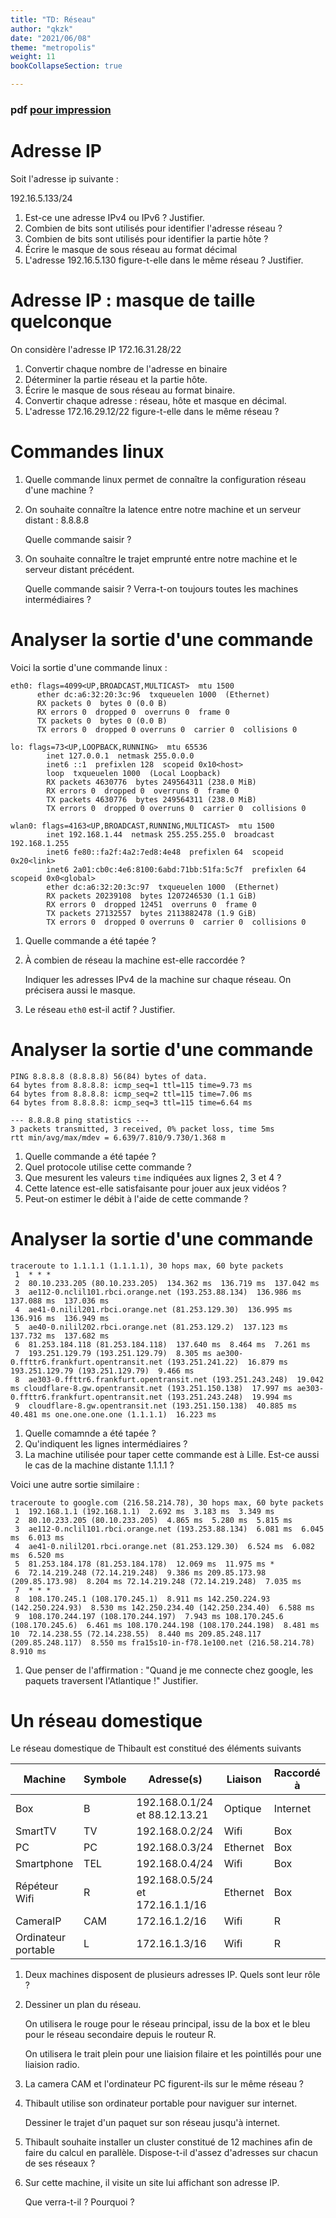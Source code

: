 ```yaml
---
title: "TD: Réseau"
author: "qkzk"
date: "2021/06/08"
theme: "metropolis"
weight: 11
bookCollapseSection: true

---
```


### pdf [pour impression](./td_reseau.pdf)

# Adresse IP

Soit l'adresse ip suivante :

192.16.5.133/24

1. Est-ce une adresse IPv4 ou IPv6 ? Justifier.
1. Combien de bits sont utilisés pour identifier l'adresse réseau ?
2. Combien de bits sont utilisés pour identifier la partie hôte ?
3. Écrire le masque de sous réseau au format décimal
4. L'adresse 192.16.5.130 figure-t-elle dans le même réseau ? Justifier.

# Adresse IP : masque de taille quelconque

On considère l'adresse IP 172.16.31.28/22

1. Convertir chaque nombre de l'adresse en binaire
2. Déterminer la partie réseau et la partie hôte.
3. Écrire le masque de sous réseau au format binaire.
4. Convertir chaque adresse : réseau, hôte et masque en décimal.
5. L'adresse 172.16.29.12/22 figure-t-elle dans le même réseau ?

# Commandes linux


1. Quelle commande linux permet de connaître la configuration réseau
  d'une machine ?
2. On souhaite connaître la latence entre notre machine et un serveur
  distant : 8.8.8.8

    Quelle commande saisir ?

3. On souhaite connaître le trajet emprunté entre notre machine et 
  le serveur distant précédent.

   Quelle commande saisir ? Verra-t-on toujours toutes les machines intermédiaires ?


# Analyser la sortie d'une commande

Voici la sortie d'une commande linux :

  ```
  eth0: flags=4099<UP,BROADCAST,MULTICAST>  mtu 1500
        ether dc:a6:32:20:3c:96  txqueuelen 1000  (Ethernet)
        RX packets 0  bytes 0 (0.0 B)
        RX errors 0  dropped 0  overruns 0  frame 0
        TX packets 0  bytes 0 (0.0 B)
        TX errors 0  dropped 0 overruns 0  carrier 0  collisions 0

  lo: flags=73<UP,LOOPBACK,RUNNING>  mtu 65536
          inet 127.0.0.1  netmask 255.0.0.0
          inet6 ::1  prefixlen 128  scopeid 0x10<host>
          loop  txqueuelen 1000  (Local Loopback)
          RX packets 4630776  bytes 249564311 (238.0 MiB)
          RX errors 0  dropped 0  overruns 0  frame 0
          TX packets 4630776  bytes 249564311 (238.0 MiB)
          TX errors 0  dropped 0 overruns 0  carrier 0  collisions 0

  wlan0: flags=4163<UP,BROADCAST,RUNNING,MULTICAST>  mtu 1500
          inet 192.168.1.44  netmask 255.255.255.0  broadcast 192.168.1.255
          inet6 fe80::fa2f:4a2:7ed8:4e48  prefixlen 64  scopeid 0x20<link>
          inet6 2a01:cb0c:4e6:8100:6abd:71bb:51fa:5c7f  prefixlen 64  scopeid 0x0<global>
          ether dc:a6:32:20:3c:97  txqueuelen 1000  (Ethernet)
          RX packets 20239108  bytes 1207246530 (1.1 GiB)
          RX errors 0  dropped 12451  overruns 0  frame 0
          TX packets 27132557  bytes 2113882478 (1.9 GiB)
          TX errors 0  dropped 0 overruns 0  carrier 0  collisions 0
  ```

1. Quelle commande a été tapée ?
2. À combien de réseau la machine est-elle raccordée ?

    Indiquer les adresses IPv4 de la machine sur chaque réseau.
    On précisera aussi le masque.

3. Le réseau `eth0` est-il actif ? Justifier.


# Analyser la sortie d'une commande

```
PING 8.8.8.8 (8.8.8.8) 56(84) bytes of data.
64 bytes from 8.8.8.8: icmp_seq=1 ttl=115 time=9.73 ms
64 bytes from 8.8.8.8: icmp_seq=2 ttl=115 time=7.06 ms
64 bytes from 8.8.8.8: icmp_seq=3 ttl=115 time=6.64 ms

--- 8.8.8.8 ping statistics ---
3 packets transmitted, 3 received, 0% packet loss, time 5ms
rtt min/avg/max/mdev = 6.639/7.810/9.730/1.368 m
```

1. Quelle commande a été tapée ?
2. Quel protocole utilise cette commande ?
2. Que mesurent les valeurs `time` indiquées aux lignes 2, 3 et 4 ?
3. Cette latence est-elle satisfaisante pour jouer aux jeux vidéos ?
4. Peut-on estimer le débit à l'aide de cette commande ?


# Analyser la sortie d'une commande

```
traceroute to 1.1.1.1 (1.1.1.1), 30 hops max, 60 byte packets
 1  * * *
 2  80.10.233.205 (80.10.233.205)  134.362 ms  136.719 ms  137.042 ms
 3  ae112-0.nclil101.rbci.orange.net (193.253.88.134)  136.986 ms  137.088 ms  137.036 ms
 4  ae41-0.nilil201.rbci.orange.net (81.253.129.30)  136.995 ms  136.916 ms  136.949 ms
 5  ae40-0.nilil202.rbci.orange.net (81.253.129.2)  137.123 ms  137.732 ms  137.682 ms
 6  81.253.184.118 (81.253.184.118)  137.640 ms  8.464 ms  7.261 ms
 7  193.251.129.79 (193.251.129.79)  8.305 ms ae300-0.ffttr6.frankfurt.opentransit.net (193.251.241.22)  16.879 ms 193.251.129.79 (193.251.129.79)  9.466 ms
 8  ae303-0.ffttr6.frankfurt.opentransit.net (193.251.243.248)  19.042 ms cloudflare-8.gw.opentransit.net (193.251.150.138)  17.997 ms ae303-0.ffttr6.frankfurt.opentransit.net (193.251.243.248)  19.994 ms
 9  cloudflare-8.gw.opentransit.net (193.251.150.138)  40.885 ms  40.481 ms one.one.one.one (1.1.1.1)  16.223 ms
```

1. Quelle comamnde a été tapée ?
2. Qu'indiquent les lignes intermédiaires ?
3. La machine utilisée pour taper cette commande est à Lille. Est-ce aussi le cas
  de la machine distante 1.1.1.1 ?


Voici une autre sortie similaire :

```
traceroute to google.com (216.58.214.78), 30 hops max, 60 byte packets
 1  192.168.1.1 (192.168.1.1)  2.692 ms  3.183 ms  3.349 ms
 2  80.10.233.205 (80.10.233.205)  4.865 ms  5.280 ms  5.815 ms
 3  ae112-0.nclil101.rbci.orange.net (193.253.88.134)  6.081 ms  6.045 ms  6.013 ms
 4  ae41-0.nilil201.rbci.orange.net (81.253.129.30)  6.524 ms  6.082 ms  6.520 ms
 5  81.253.184.178 (81.253.184.178)  12.069 ms  11.975 ms *
 6  72.14.219.248 (72.14.219.248)  9.386 ms 209.85.173.98 (209.85.173.98)  8.204 ms 72.14.219.248 (72.14.219.248)  7.035 ms
 7  * * *
 8  108.170.245.1 (108.170.245.1)  8.911 ms 142.250.224.93 (142.250.224.93)  8.530 ms 142.250.234.40 (142.250.234.40)  6.588 ms
 9  108.170.244.197 (108.170.244.197)  7.943 ms 108.170.245.6 (108.170.245.6)  6.461 ms 108.170.244.198 (108.170.244.198)  8.481 ms
10  72.14.238.55 (72.14.238.55)  8.440 ms 209.85.248.117 (209.85.248.117)  8.550 ms fra15s10-in-f78.1e100.net (216.58.214.78)  8.910 ms
```

1. Que penser de l'affirmation : "Quand je me connecte chez google, les paquets traversent l'Atlantique !" Justifier.




# Un réseau domestique

Le réseau domestique de Thibault est constitué des éléments suivants

| Machine             | Symbole | Adresse(s)                      | Liaison  | Raccordé à |
|---------------------|---------|---------------------------------|----------|------------|
| Box                 | B       | 192.168.0.1/24 et 88.12.13.21   | Optique  | Internet   |
| SmartTV             | TV      | 192.168.0.2/24                  | Wifi     | Box        |
| PC                  | PC      | 192.168.0.3/24                  | Ethernet | Box        |
| Smartphone          | TEL     | 192.168.0.4/24                  | Wifi     | Box        |
| Répéteur Wifi       | R       | 192.168.0.5/24 et 172.16.1.1/16 | Ethernet | Box        |
| CameraIP            | CAM     | 172.16.1.2/16                   | Wifi     | R          |
| Ordinateur portable | L       | 172.16.1.3/16                   | Wifi     | R          |

1. Deux machines disposent de plusieurs adresses IP. Quels sont leur rôle ?

2. Dessiner un plan du réseau.

    On utilisera le rouge pour le réseau principal, issu de la box et le bleu pour le réseau
    secondaire depuis le routeur R.

    On utilisera le trait plein pour une liaision filaire et les pointillés pour une liaision
    radio.

3. La camera CAM et l'ordinateur PC figurent-ils sur le même réseau ?

4. Thibault utilise son ordinateur portable pour naviguer sur internet.

    Dessiner le trajet d'un paquet sur son réseau jusqu'à internet.

5. Thibault souhaite installer un cluster constitué de 12 machines afin de faire du calcul
  en parallèle. Dispose-t-il d'assez d'adresses sur chacun de ses réseaux ?

6. Sur cette machine, il visite un site lui affichant son adresse IP.

    Que verra-t-il ? Pourquoi ?



